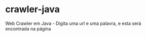 # crawler-java
Web Crawler em Java - Digita uma url e uma palavra, e esta será encontrada na página
